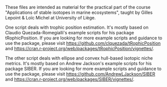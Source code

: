 These files are intended as material for the practical part of the course "Applications of stable isotopes in marine ecosystems", taught by Gilles Lepoint & Loïc Michel at University of Liège.

One script deals with trophic position estimation. It's mostly based on Claudio Quezada-Romegialli's example scripts for his package tRophicPosition. If you are looking for more example scripts and guidance to use the package, please visit https://github.com/clquezada/tRophicPosition and https://cran.r-project.org/web/packages/tRophicPosition/vignettes/.

The other script deals with ellipse and convex hull-based isotopic niche metrics. It's mostly based on Andrew Jackson's example scripts for his package SIBER. If you are looking for more example scripts and guidance to use the package, please visit https://github.com/AndrewLJackson/SIBER and https://cran.r-project.org/web/packages/SIBER/vignettes/.
